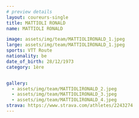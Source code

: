 ```yaml
---
# preview details
layout: coureurs-single
title: MATTIOLI RONALD
name: MATTIOLI RONALD

image: assets/img/team/MATTIOLIRONALD_1.jpeg
large: assets/img/team/MATTIOLIRONALD_1.jpeg
sports: VTT Route 
nationality: be
date_of_birth: 28/12/1973
category: 1ère


gallery:
  - assets/img/team/MATTIOLIRONALD_2.jpeg
  - assets/img/team/MATTIOLIRONALD_3.jpeg
  - assets/img/team/MATTIOLIRONALD_4.jpeg
strava: https://www.strava.com/athletes/2243274
---
```

